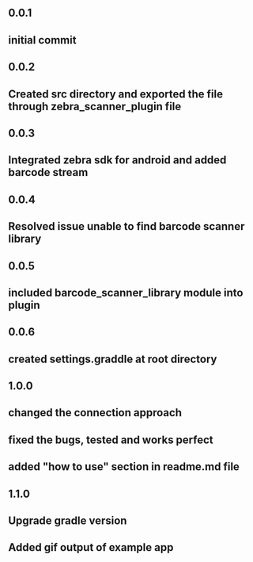 ## 0.0.1

## initial commit

## 0.0.2

## Created src directory and exported the file through zebra_scanner_plugin file

## 0.0.3

## Integrated zebra sdk for android and added barcode stream

## 0.0.4

## Resolved issue unable to find barcode scanner library

## 0.0.5

## included barcode_scanner_library module into plugin

## 0.0.6

## created settings.graddle at root directory

## 1.0.0

## changed the connection approach

## fixed the bugs, tested and works perfect

## added "how to use" section in readme.md file

## 1.1.0

## Upgrade gradle version

## Added gif output of example app